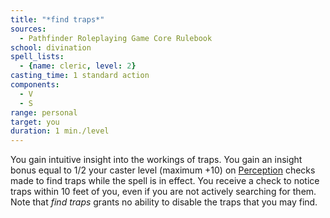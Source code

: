 ```yaml
---
title: "*find traps*"
sources:
  - Pathfinder Roleplaying Game Core Rulebook
school: divination
spell_lists:
  - {name: cleric, level: 2}
casting_time: 1 standard action
components:
  - V
  - S
range: personal
target: you
duration: 1 min./level
---
```


You gain intuitive insight into the workings of traps. You gain an insight bonus equal to 1/2 your caster level (maximum +10) on [Perception](/skills/perception/) checks made to find traps while the spell is in effect. You receive a check to notice traps within 10 feet of you, even if you are not actively searching for them. Note that *find traps* grants no ability to disable the traps that you may find.

